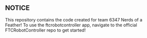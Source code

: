 ## NOTICE

This repository contains the code created for team 6347 Nerds of a Feather! To use the ftcrobotcontroller app, navigate to the official FTCRobotController repo to get started!
